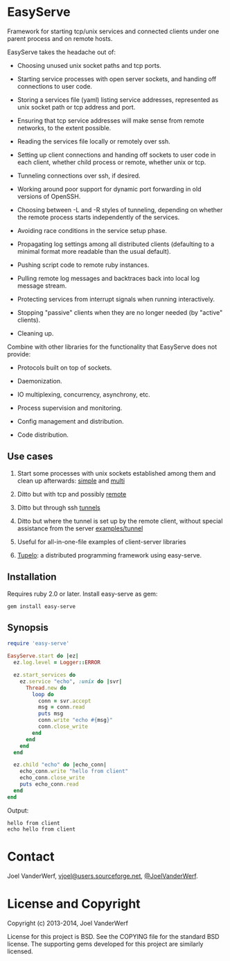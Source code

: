 EasyServe
=========

Framework for starting tcp/unix services and connected clients under one parent process and on remote hosts.

EasyServe takes the headache out of:

* Choosing unused unix socket paths and tcp ports.

* Starting service processes with open server sockets, and handing off connections to user code.

* Storing a services file (yaml) listing service addresses, represented as unix socket path or tcp address and port.

* Ensuring that tcp service addresses will make sense from remote networks, to the extent possible.

* Reading the services file locally or remotely over ssh.

* Setting up client connections and handing off sockets to user code in each client, whether child process or remote, whether unix or tcp.

* Tunneling connections over ssh, if desired.

* Working around poor support for dynamic port forwarding in old versions of OpenSSH.

* Choosing between -L and -R styles of tunneling, depending on whether the remote process starts independently of the services.

* Avoiding race conditions in the service setup phase.

* Propagating log settings among all distributed clients (defaulting to a minimal format more readable than the usual default).

* Pushing script code to remote ruby instances.

* Pulling remote log messages and backtraces back into local log message stream.

* Protecting services from interrupt signals when running interactively.

* Stopping "passive" clients when they are no longer needed (by "active" clients).

* Cleaning up.

Combine with other libraries for the functionality that EasyServe does not provide:

* Protocols built on top of sockets.

* Daemonization.

* IO multiplexing, concurrency, asynchrony, etc.

* Process supervision and monitoring.

* Config management and distribution.

* Code distribution.

Use cases
---------

1. Start some processes with unix sockets established among them and
   clean up afterwards: [simple](examples/simple.rb) and
   [multi](examples/multi.rb)

2. Ditto but with tcp and possibly [remote](examples/remote-eval.rb)

3. Ditto but through ssh [tunnels](examples/remote-eval.rb)

4. Ditto but where the tunnel is set up by the remote client, without
   special assistance from the server [examples/tunnel](examples/tunnel)

5. Useful for all-in-one-file examples of client-server libraries

6. [Tupelo](https://github.com/vjoel/tupelo): a distributed programming framework using easy-serve.

Installation
------------

Requires ruby 2.0 or later. Install easy-serve as gem:

    gem install easy-serve

Synopsis
--------

```ruby
require 'easy-serve'

EasyServe.start do |ez|
  ez.log.level = Logger::ERROR

  ez.start_services do
    ez.service "echo", :unix do |svr|
      Thread.new do
        loop do
          conn = svr.accept
          msg = conn.read
          puts msg
          conn.write "echo #{msg}"
          conn.close_write
        end
      end
    end
  end

  ez.child "echo" do |echo_conn|
    echo_conn.write "hello from client"
    echo_conn.close_write
    puts echo_conn.read
  end
end
```

Output:

```
hello from client
echo hello from client
```

Contact
=======

Joel VanderWerf, vjoel@users.sourceforge.net, [@JoelVanderWerf](https://twitter.com/JoelVanderWerf).

License and Copyright
========

Copyright (c) 2013-2014, Joel VanderWerf

License for this project is BSD. See the COPYING file for the standard BSD license. The supporting gems developed for this project are similarly licensed.
